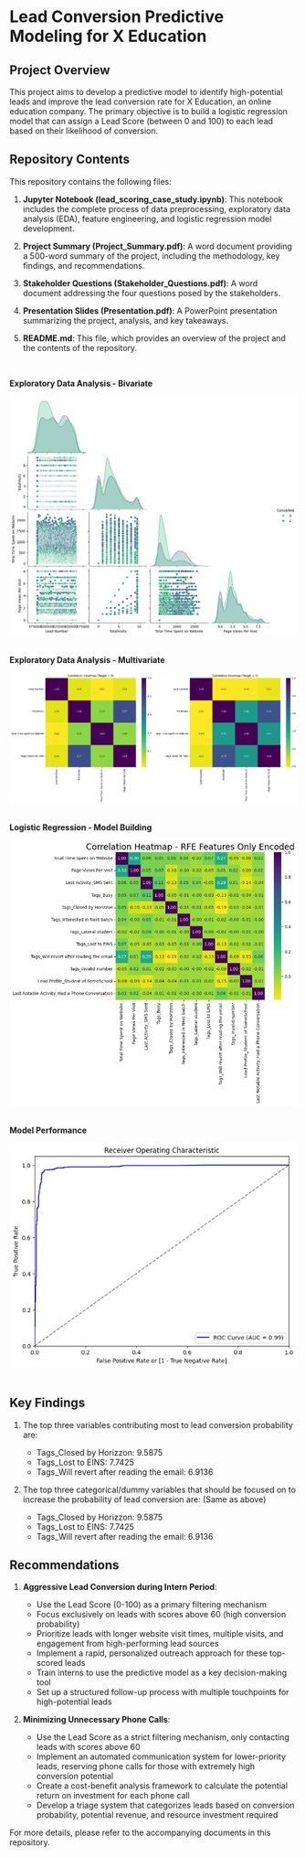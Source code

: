 # Lead Conversion Predictive Modeling for X Education

## Project Overview

This project aims to develop a predictive model to identify high-potential leads and improve the lead conversion rate for X Education, an online education company. The primary objective is to build a logistic regression model that can assign a Lead Score (between 0 and 100) to each lead based on their likelihood of conversion.

## Repository Contents

This repository contains the following files:

1. **Jupyter Notebook (lead_scoring_case_study.ipynb)**: This notebook includes the complete process of data preprocessing, exploratory data analysis (EDA), feature engineering, and logistic regression model development.

2. **Project Summary (Project_Summary.pdf)**: A word document providing a 500-word summary of the project, including the methodology, key findings, and recommendations.

3. **Stakeholder Questions (Stakeholder_Questions.pdf)**: A word document addressing the four questions posed by the stakeholders.

4. **Presentation Slides (Presentation.pdf)**: A PowerPoint presentation summarizing the project, analysis, and key takeaways.

5. **README.md**: This file, which provides an overview of the project and the contents of the repository.

<br>

**Exploratory Data Analysis - Bivariate**

![Exploratory Data Analysis - Bivariate](visualizations/bivariate.png)  
<br>

**Exploratory Data Analysis - Multivariate**

![Exploratory Data Analysis - Multivariate](visualizations/multivariate_target_segregated.png)  
<br>

**Logistic Regression - Model Building**

![Logistic Regression - Model Building Process](visualizations/correlation_heatmap_rfe.png)  
<br>

**Model Performance**

![Model Performance](visualizations/roc_auc_test_dataset.png)  
<br>


## Key Findings

1. The top three variables contributing most to lead conversion probability are:
   - Tags_Closed by Horizzon: 9.5875 
   - Tags_Lost to EINS: 7.7425  
   - Tags_Will revert after reading the email: 6.9136 

2. The top three categorical/dummy variables that should be focused on to increase the probability of lead conversion are:
   (Same as above)
   - Tags_Closed by Horizzon: 9.5875 
   - Tags_Lost to EINS: 7.7425  
   - Tags_Will revert after reading the email: 6.9136 

## Recommendations

1. **Aggressive Lead Conversion during Intern Period**:
   - Use the Lead Score (0-100) as a primary filtering mechanism
   - Focus exclusively on leads with scores above 60 (high conversion probability)
   - Prioritize leads with longer website visit times, multiple visits, and engagement from high-performing lead sources
   - Implement a rapid, personalized outreach approach for these top-scored leads
   - Train interns to use the predictive model as a key decision-making tool
   - Set up a structured follow-up process with multiple touchpoints for high-potential leads

2. **Minimizing Unnecessary Phone Calls**:
   - Use the Lead Score as a strict filtering mechanism, only contacting leads with scores above 60
   - Implement an automated communication system for lower-priority leads, reserving phone calls for those with extremely high conversion potential
   - Create a cost-benefit analysis framework to calculate the potential return on investment for each phone call
   - Develop a triage system that categorizes leads based on conversion probability, potential revenue, and resource investment required

For more details, please refer to the accompanying documents in this repository.
